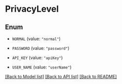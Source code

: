 # PrivacyLevel

## Enum


* `NORMAL` (value: `"normal"`)

* `PASSWORD` (value: `"password"`)

* `API_KEY` (value: `"apiKey"`)

* `USER_NAME` (value: `"userName"`)


[[Back to Model list]](../README.md#documentation-for-models) [[Back to API list]](../README.md#documentation-for-api-endpoints) [[Back to README]](../README.md)


